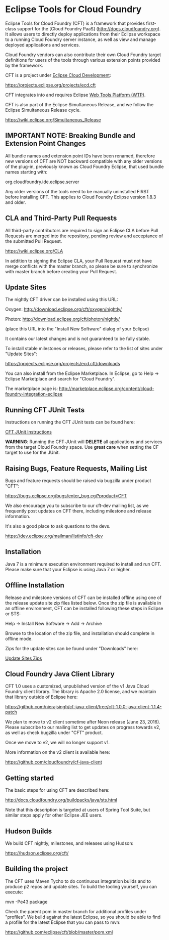 # Eclipse Tools for Cloud Foundry

  Eclipse Tools for Cloud Foundry (CFT) is a framework that provides first-class support for the [Cloud Foundry
  PaaS] (http://docs.cloudfoundry.org). It allows users to directly deploy applications from their Eclipse
  workspace to a running Cloud Foundry server instance, as well as view and manage deployed applications and services.

  Cloud Foundry vendors can also contribute their own Cloud Foundry target definitions for users of the tools
  through various extension points provided by the framework.

  CFT is a project under [Eclipse Cloud Development](https://projects.eclipse.org/projects/ecd):

  https://projects.eclipse.org/projects/ecd.cft

  CFT integrates into and requires Eclipse [Web Tools Platform (WTP)](http://eclipse.org/webtools).

  CFT is also part of the Eclipse Simultaneous Release, and we follow the Eclipse Simultaneous Release cycle.

  https://wiki.eclipse.org/Simultaneous_Release  

## IMPORTANT NOTE: Breaking Bundle and Extension Point Changes

  All bundle names and extension point IDs have been renamed, therefore new versions of CFT are NOT backward compatible with any older versions
  of the plug-in, previously known as Cloud Foundry Eclipse, that used bundle names starting with:

  org.cloudfoundry.ide.eclipse.server

  Any older versions of the tools need to be manually uninstalled FIRST before installing CFT. This applies to Cloud Foundry Eclipse version 1.8.3 and older.

## CLA and Third-Party Pull Requests

  All third-party contributors are required to sign an Eclipse CLA before Pull Requests are merged into the repository,
  pending review and acceptance of the submitted Pull Request.

  https://wiki.eclipse.org/CLA

  In addition to signing the Eclipse CLA, your Pull Request must not have merge conflicts with the master branch, so please be sure to
  synchronize with master branch before creating your Pull Request.

## Update Sites

  The nightly CFT driver can be installed using this URL:

  Oxygen:
  http://download.eclipse.org/cft/oxygen/nightly/

  Photon:
  http://download.eclipse.org/cft/photon/nightly/

  (place this URL into the "Install New Software" dialog of your Eclipse)

  It contains our latest changes and is not guaranteed to be fully stable.

  To install stable milestones or releases, please refer to the list of sites under "Update Sites":

  https://projects.eclipse.org/projects/ecd.cft/downloads

  You can also install from the Eclipse Marketplace. In Eclipse, go to Help -> Eclipse Marketplace
  and search for "Cloud Foundry".

  The marketplace page is:
  http://marketplace.eclipse.org/content/cloud-foundry-integration-eclipse

## Running CFT JUnit Tests

  Instructions on running the CFT JUnit tests can be found here:

  [CFT JUnit Instructions](org.eclipse.cft.server.tests/README.md)

  **WARNING**: Running the CFT JUnit will **DELETE** all applications and services from the target Cloud Foundry space. Use **great care** when setting the CF target
  to use for the JUnit.

## Raising Bugs, Feature Requests, Mailing List

  Bugs and feature requests should be raised via bugzilla under product "CFT":

  https://bugs.eclipse.org/bugs/enter_bug.cgi?product=CFT

  We also encourage you to subscribe to our cft-dev mailing list, as we frequently post updates on CFT there, including milestone
  and release information.

  It's also a good place to ask questions to the devs.

  https://dev.eclipse.org/mailman/listinfo/cft-dev

## Installation

  Java 7 is a minimum execution environment required to install and run CFT.
  Please make sure that your Eclipse is using Java 7 or higher.

## Offline Installation

  Release and milestone versions of CFT can be installed offline using one of the release update
  site zip files listed below. Once the zip file is available in an offline environment, CFT can be
  installed following these steps in Eclipse or STS:

  Help -> Install New Software -> Add -> Archive

  Browse to the location of the zip file, and installation should complete in offline mode.

  Zips for the update sites can be found under "Downloads" here:

  [Update Sites Zips](https://projects.eclipse.org/projects/ecd.cft/downloads)

## Cloud Foundry Java Client Library

   CFT 1.0 uses a customized, unpublished version of the v1 Java Cloud Foundry client library. The library is Apache 2.0 license,
   and we maintain that library outside of Eclipse here:

   https://github.com/nierajsingh/cf-java-client/tree/cft-1.0.0-java-client-1.1.4-patch

   We plan to move to v2 client sometime after Neon release (June 23, 2016). Please subscribe to our mailing list to
   get updates on progress towards v2, as well as check bugzilla under "CFT" product.

   Once we move to v2, we will no longer support v1.

   More information on the v2 client is available here:

   https://github.com/cloudfoundry/cf-java-client


## Getting started

  The basic steps for using CFT are described here:

  http://docs.cloudfoundry.org/buildpacks/java/sts.html

  Note that this description is targeted at users of Spring Tool Suite, but similar steps apply for
  other Eclipse JEE users.

## Hudson Builds

  We build CFT nightly, milestones, and releases using Hudson:

  https://hudson.eclipse.org/cft/

## Building the project

  The CFT uses Maven Tycho to do continuous integration builds and
  to produce p2 repos and update sites. To build the tooling yourself, you can execute:

  mvn -Pe43 package

  Check the parent pom in master branch for additional profiles under "profiles". We build against the latest Eclipse, so you
  should be able to find a profile for the latest Eclipse that you can pass to mvn:

  https://github.com/eclipse/cft/blob/master/pom.xml
